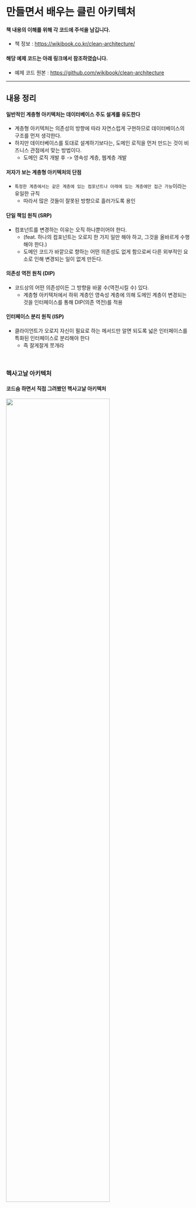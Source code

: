 # 만들면서 배우는 클린 아키텍처

#### 책 내용의 이해를 위해 각 코드에 주석을 남깁니다.
- 책 정보 : https://wikibook.co.kr/clean-architecture/

#### 해당 예제 코드는 아래 링크에서 참조하였습니다.
- 예제 코드 원본 : https://github.com/wikibook/clean-architecture

---
## 내용 정리

#### 일반적인 계층형 아키텍처는 데이터베이스 주도 설계를 유도한다
- 계층형 아키텍처는 의존성의 방향에 따라 자연스럽게 구현하므로 데이터베이스의 구조를 먼저 생각한다.
- 하지만 데이터베이스를 토대로 설계하기보다는, 도메인 로직을 먼저 만드는 것이 비즈니스 관점에서 맞는 방법이다.
  - 도메인 로직 개발 후 -> 영속성 계층, 웹계층 개발

#### 저자가 보는 계층형 아키텍처의 단점
- `특정한 계층에서는 같은 계층에 있는 컴포넌트나 아래에 있는 계층에만 접근 가능`이라는 유일한 규칙
  - 따라서 많은 것들이 잘못된 방향으로 흘러가도록 용인

#### 단일 책임 원칙 (SRP)
- 컴포넌트를 변경하는 이유는 오직 하나뿐이어야 한다.
  - (feat. 하나의 컴포넌트는 오로지 한 가지 일만 해야 하고, 그것을 올바르게 수행해야 한다.)
  - 도메인 코드가 바깥으로 향하는 어떤 의존성도 없게 함으로써 다른 외부적인 요소로 인해 변경되는 일이 없게 만든다.

#### 의존성 역전 원칙 (DIP)
- 코드상의 어떤 의존성이든 그 방향을 바꿀 수(역전시킬 수) 있다.
  - 계층형 아키텍처에서 하위 계층인 영속성 계층에 의해 도메인 계층이 변경되는 것을 인터페이스를 통해 DIP(의존 역전)를 적용

#### 인터페이스 분리 원칙 (ISP)
- 클라이언트가 오로지 자신이 필요로 하는 메서드만 알면 되도록 넓은 인터페이스를 특화된 인터페이스로 분리해야 한다
  - 즉 잘게잘게 쪼개라


<br>

### 헥사고날 아키텍처

#### 코드숨 하면서 직접 그려봤던 헥사고날 아키텍처
<img src="images/hexagonal.png" width="75%" />

<br>

#### 엔티티 (domain 패키지)
- 서비스와 잠재적으로 어댑터에서도 접근 가능하도록 public으로 설정하자
- 유스케이스 안에서 중심을 지키고 있는 도메인은 모든 계층의 의존을 받는다 (도메인이 외부로 향하는 의존따윈 없다)
- 엔티티 생성자는 유효한 상태의 엔티티만 생성할 수 있는 `팩터리 메서드`를 제공하는 방법도 좋은 것 같다

#### [도메인 엔티티의 역할]
  - 비즈니스 규칙을 검증 (도메인 엔티티 내에 비즈니스 규칙을 구현하자 : Tell, Don't Ask)
  - 실제 값을 변경하는 비즈니스 로직 수행

---

#### 유스케이스 (application 패키지)
- 서비스는 인커밍 포트 인터페이스 뒤에 숨겨질 수 있기 때문에 public일 필요가 없다는데, 이 부분은 잘 이해가 안된다 (관련 포트가 public이 아닐 때를 얘기하는 거겠지..?)
- 인커밍/아웃고잉 어댑터가 각자 유스케이스쪽으로 의존성을 향한다 (아웃고잉 어댑터 의존 역전)
- 애플리케이션 계층은 인커밍/아웃고잉 어댑터에 대한 직접적인 의존성을 갖지 않는다 (포트를 통해서만 통신)
- 유스케이스 코드가 도메인 로직에만 신경써야 하고, 입력 유효성 검증으로 오염되면 좋지 않다
#### [유스케이스의 역할] 
  - 비즈니스 규칙을 검증 (입력 유효성 검증과는 별개) - **도메인 엔티티와 책임을 공유**
  - 모델 상태를 조작
  - 출력을 반환

---

#### 인커밍/아웃고잉 포트 (application 패키지)
- 어댑터와 애플리케이션 사이를 이어주는 오작교이다 (인터페이스)
- 의도적으로 어댑터에서 접근 가능해야 하는 포트들은 public으로 설정하자

---

#### 인커밍/아웃고잉 어댑터 (adapter 패키지)
- 외부 환경으로부터 유스케이스에 맞게 형식을 변경하여 사용하는/사용되는 어댑터 역할을 담당한다
- application 패키지 내에 있는 포트 인터페이스를 통하지 않고는 바깥에서 호출되지 않으므로 `package-private` 접근 수준으로 설정하자 
- 어댑터 코드를 자체 패키지로 이동시키므로써, 하나의 어댑터를 다른 구현으로 쉽게 교체할 수 있다
  
#### [웹 어댑터의 역할]
1. HTTP 요청을 자바 객체로 매핑 (역직렬화)
2. 권한 검사
3. 입력 유효성 검증
4. 입력을 유스케이스의 입력 모델로 매핑
5. 유스케이스 호출
6. 유스케이스의 출력을 HTTP로 매핑 후 응답 반환 (직렬화)

역할이 좀 많은 듯 하지만 HTTP와 관련된 것은 애플리케이션 계층으로 침투해서는 안된다 <br>
마찬가지로 어댑터는 어떠한 도메인 로직도 수행하지 않는다

#### [영속성 어댑터의 역할]
1. 입력을 받는다
2. 입력을 데이터베이스 포맷으로 매핑한다
3. 입력을 데이터베이스로 보낸다
4. 데이터베이스 출력을 애플리케이션 포맷으로 매핑한다
5. 출력을 반환한다

도메인 코드는 영속성 포트에 의해 정의된 명세를 어떤 클래스가 충족시키는지에 대한 관심이 없다 <br>
이로써 영속성 계층은 포트의 명세만 충족한다면 하고싶은 어떠한 작업도 다 할 수 있다. <br>

만약 다른 경계(바운디드 컨텍스트)의 서비스에서 영속성 어댑터가 필요하다면 직접 접근하지 않고, 전용 인커밍 포트를 사용해야 한다
- 어댑터를 그대로 가져다 사용하지말고, 다른 맥락의 서비스를 호출해서 사용하라는 얘기인 것 같다

---



#### 풍부한 도메인 모델
> 도메인 엔티티에 관련된 모든 상태, 행위 관리는 해당 엔티티 객체에 응집한다 
- 애플리케이션의 코어에 있는 엔티티에서 가능한 한 많은 도메인 로직(비즈니스 규칙 검증 포함)을 구현하라
- 엔티티들은 상태를 변경하는 메서드를 제공하고, 비즈니스 규칙에 맞는 유효한 변경만을 허용하라
- 이렇게 된다면 유스케이스는 실제 작업을 수행하는 체계화된 도메인 엔티티 메서드 호출만 진행한다
  - 도메인 모델의 진입점으로써 동작 (사용자의 의도만을 표현)
- **Tell, Don't Ask를 지향하려면 풍부한 도메인 모델을 써야할 듯 하다**

#### 빈약한 도메일 모델
> 도메인 엔티티는 값을 담는 용도로만 사용하고 상태, 행위 관리는 유스케이스로 위임한다
- 엔티티 자체가 굉장히 얇음
  - getter, setter 메서드만 포함하고 어떤 도메인 로직도 가지고 있지 않다
  - 위의 풍부함(비즈니스 규칙 검증, 엔티티 상태 변경, DB 저장 등)이 유스케이스에 존재

<br>

#### 데이터베이스 트랜잭션 경계는 어디로..?
- 트랜잭션은 하나의 특정한 유스케이스에 대해서 일어나는 모든 쓰기 작업에 걸쳐 있어야 한다. (다 같이 롤백을 위해)
- 따라서 영속성 어댑터 호출을 관장하는 서비스에 위임하자
- 단! 서비스가 `@Transactional` 애노테이션으로 오염되기 싫다면, `AOP`를 통해 트랜잭션 경계를 코드에 위빙하자

<br>


### 아키텍처 요소 테스트
> 테스트의 비용 : 단위 테스트 < 통합 테스트 < 시스템 테스트 
- 테스트의 비용이 비싸질수록 테스트의 커버리지 목표는 낮게 잡아야 한다

#### 각 계층에 적합한 테스트
- **도메인 엔티티 : 단위 테스트**
  - 도메인 엔티티에 녹아 있는 비즈니스 규칙을 검증하기에 가장 적절한 방법
  - 도메인 엔티티의 행동은 다른 클래스에 거의 의존하지 않기에 다른 종류의 테스트는 필요 없다


- **유스케이스 : 단위 테스트**
  - 저자는 Mock을 사용하여 테스트를 한다
    - 그러면서 테스트가 코드의 행동 변경뿐만 아니라 코드의 구조 변경에도 취약해진다고 설명한다
    - 즉 코드가 리팩터링 되면 테스트도 변경될 확률이 높아진다고 한다
  - 따라서 테스트에서 어떤 상호작용을 검증하고 싶은지 신중하게 생각해야 한다고 한다
    - 그러면서 의존성의 상호작용을 테스트하고 있기 때문에 통합테스트에 가깝다고 말한다
    
    <br>
    
    이 부분에서 유스케이스 자체가 간단한 로직이라면 Presentation 테스트에서 한번에 진행하고, 유스케이스 자체가 복잡하고 핵심 로직이라면 실제 스프링 환경을 띄워서 테스트하는게 더 좋지 않을까라는 생각이 든다.
    - 저자가 단위 테스트보다는 통합테스트에 가깝다고 하니까... 아싸리 `@SpringBootTest`를 띄우는게... 확실하지 않을까?
    - 실제로 Mock으로 테스트를 짜놓으면 그 부분은 신뢰가 안생긴다..
    
    <br>
    
- **웹 어댑터 : 통합 테스트**
    - `@WebMvcTest` : 스프링이 특정 요청 경로, 자바와 JSON 간의 매핑, HTTP 입력 검증 등에 필요한 전체 객체 네트워크를 인스턴스화하도록 만들어준다
      - 웹 컨트롤러가 이 네트워크의 일부로서 잘 동작하는지 검증
    - 웹 컨트롤러는 스프링 프레임워크에 강하게 묶여있기 때문에 격리된 상태로 테스트하기 보다는, 프레임워크와 통합된 상태로 테스트하는 것이 합리적이다.


- **영속성 어댑터 : 통합 테스트**
    - `@DataJpaTest` : 스프링 데이터 리포지토리들을 포함한 데이터베이스 접근에 필요한 객체 네트워크를 인스턴스화해야 한다고 스프링에 알려준다
    - `@Import` : 특정 객체가 이 네트워크에 추가됐다는 것을 명확하게 표현할 때 사용
    - 위 어노테이션을 통한 테스트는 데이터베이스를 모킹하지 않고 실제 DB에 접근한다
    - 또한 스프링은 기본적으로 인메모리 DB를 테스트에서 사용한다 (설정으로 DB 변경 가능)

<br>

- **사용자의 주요 경로 테스트 : 시스템 테스트**
    - 전체 애플리케이션을 띄우고 API를 통해 요청을 보내며, 모든 계층이 조화롭게 잘 동작하는지 검증하는 테스트
      - 단위 테스트, 통합테스트보다 훨씬 더 실제 사용자를 잘 흉내 내기 때문에 사용자 관점에서 애플리케이션 검증 가능 
    - `@SpringBootTest` : 스프링이 애플리케이션을 구성하는 모든 객체 네트워크를 띄우게 한다
      - 즉 실제 Spring 프러덕션 코드가 띄워질때의 ApplicationContext를 테스트 환경에서도 그대로 띄운다

<br>

#### 테스트는 라인 커버리지로 기준을 두지말고, 각각의 프로덕션 버그 케이스를 커버할 수 있는 테스트를 쌓아가면서 자주자주 배포하는 방식으로 관리하는 것이 제일 효율적이다.
- 웬만하면 기능 개발 후가 아닌 개발 중에 테스트를 같이 작성하자
- 또한 기능 구현보다 테스트 코드를 관리하는데 더 오랜 시간이 투자된다면 무언가 잘못됐음의 신호이니 테스트 구조를 개선하자
  - (ex. 리팩터링 할때마다 테스트 코드도 변경해야되는 상황 등)
